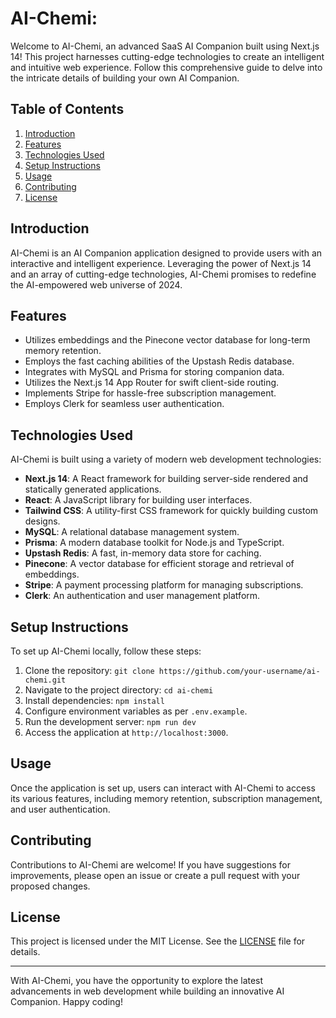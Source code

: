 # AI-Chemi:

Welcome to AI-Chemi, an advanced SaaS AI Companion built using Next.js 14! This project harnesses cutting-edge technologies to create an intelligent and intuitive web experience. Follow this comprehensive guide to delve into the intricate details of building your own AI Companion.

## Table of Contents

1. [Introduction](#introduction)
2. [Features](#features)
3. [Technologies Used](#technologies-used)
4. [Setup Instructions](#setup-instructions)
5. [Usage](#usage)
6. [Contributing](#contributing)
7. [License](#license)

## Introduction

AI-Chemi is an AI Companion application designed to provide users with an interactive and intelligent experience. Leveraging the power of Next.js 14 and an array of cutting-edge technologies, AI-Chemi promises to redefine the AI-empowered web universe of 2024.

## Features

- Utilizes embeddings and the Pinecone vector database for long-term memory retention.
- Employs the fast caching abilities of the Upstash Redis database.
- Integrates with MySQL and Prisma for storing companion data.
- Utilizes the Next.js 14 App Router for swift client-side routing.
- Implements Stripe for hassle-free subscription management.
- Employs Clerk for seamless user authentication.

## Technologies Used

AI-Chemi is built using a variety of modern web development technologies:

- **Next.js 14**: A React framework for building server-side rendered and statically generated applications.
- **React**: A JavaScript library for building user interfaces.
- **Tailwind CSS**: A utility-first CSS framework for quickly building custom designs.
- **MySQL**: A relational database management system.
- **Prisma**: A modern database toolkit for Node.js and TypeScript.
- **Upstash Redis**: A fast, in-memory data store for caching.
- **Pinecone**: A vector database for efficient storage and retrieval of embeddings.
- **Stripe**: A payment processing platform for managing subscriptions.
- **Clerk**: An authentication and user management platform.

## Setup Instructions

To set up AI-Chemi locally, follow these steps:

1. Clone the repository: `git clone https://github.com/your-username/ai-chemi.git`
2. Navigate to the project directory: `cd ai-chemi`
3. Install dependencies: `npm install`
4. Configure environment variables as per `.env.example`.
5. Run the development server: `npm run dev`
6. Access the application at `http://localhost:3000`.

## Usage

Once the application is set up, users can interact with AI-Chemi to access its various features, including memory retention, subscription management, and user authentication.

## Contributing

Contributions to AI-Chemi are welcome! If you have suggestions for improvements, please open an issue or create a pull request with your proposed changes.

## License

This project is licensed under the MIT License. See the [LICENSE](LICENSE) file for details.

---

With AI-Chemi, you have the opportunity to explore the latest advancements in web development while building an innovative AI Companion. Happy coding!
